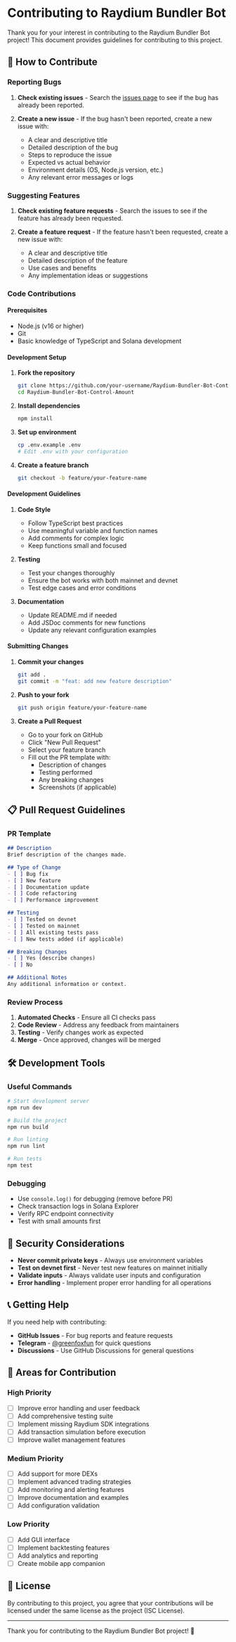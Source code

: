 # Contributing to Raydium Bundler Bot

Thank you for your interest in contributing to the Raydium Bundler Bot project! This document provides guidelines for contributing to this project.

## 🤝 How to Contribute

### Reporting Bugs

1. **Check existing issues** - Search the [issues page](https://github.com/moonbot777/Raydium-Bundler-Bot-Control-Amount/issues) to see if the bug has already been reported.

2. **Create a new issue** - If the bug hasn't been reported, create a new issue with:
   - A clear and descriptive title
   - Detailed description of the bug
   - Steps to reproduce the issue
   - Expected vs actual behavior
   - Environment details (OS, Node.js version, etc.)
   - Any relevant error messages or logs

### Suggesting Features

1. **Check existing feature requests** - Search the issues to see if the feature has already been requested.

2. **Create a feature request** - If the feature hasn't been requested, create a new issue with:
   - A clear and descriptive title
   - Detailed description of the feature
   - Use cases and benefits
   - Any implementation ideas or suggestions

### Code Contributions

#### Prerequisites

- Node.js (v16 or higher)
- Git
- Basic knowledge of TypeScript and Solana development

#### Development Setup

1. **Fork the repository**
   ```bash
   git clone https://github.com/your-username/Raydium-Bundler-Bot-Control-Amount.git
   cd Raydium-Bundler-Bot-Control-Amount
   ```

2. **Install dependencies**
   ```bash
   npm install
   ```

3. **Set up environment**
   ```bash
   cp .env.example .env
   # Edit .env with your configuration
   ```

4. **Create a feature branch**
   ```bash
   git checkout -b feature/your-feature-name
   ```

#### Development Guidelines

1. **Code Style**
   - Follow TypeScript best practices
   - Use meaningful variable and function names
   - Add comments for complex logic
   - Keep functions small and focused

2. **Testing**
   - Test your changes thoroughly
   - Ensure the bot works with both mainnet and devnet
   - Test edge cases and error conditions

3. **Documentation**
   - Update README.md if needed
   - Add JSDoc comments for new functions
   - Update any relevant configuration examples

#### Submitting Changes

1. **Commit your changes**
   ```bash
   git add .
   git commit -m "feat: add new feature description"
   ```

2. **Push to your fork**
   ```bash
   git push origin feature/your-feature-name
   ```

3. **Create a Pull Request**
   - Go to your fork on GitHub
   - Click "New Pull Request"
   - Select your feature branch
   - Fill out the PR template with:
     - Description of changes
     - Testing performed
     - Any breaking changes
     - Screenshots (if applicable)

## 📋 Pull Request Guidelines

### PR Template

```markdown
## Description
Brief description of the changes made.

## Type of Change
- [ ] Bug fix
- [ ] New feature
- [ ] Documentation update
- [ ] Code refactoring
- [ ] Performance improvement

## Testing
- [ ] Tested on devnet
- [ ] Tested on mainnet
- [ ] All existing tests pass
- [ ] New tests added (if applicable)

## Breaking Changes
- [ ] Yes (describe changes)
- [ ] No

## Additional Notes
Any additional information or context.
```

### Review Process

1. **Automated Checks** - Ensure all CI checks pass
2. **Code Review** - Address any feedback from maintainers
3. **Testing** - Verify changes work as expected
4. **Merge** - Once approved, changes will be merged

## 🛠️ Development Tools

### Useful Commands

```bash
# Start development server
npm run dev

# Build the project
npm run build

# Run linting
npm run lint

# Run tests
npm test
```

### Debugging

- Use `console.log()` for debugging (remove before PR)
- Check transaction logs in Solana Explorer
- Verify RPC endpoint connectivity
- Test with small amounts first

## 🚨 Security Considerations

- **Never commit private keys** - Always use environment variables
- **Test on devnet first** - Never test new features on mainnet initially
- **Validate inputs** - Always validate user inputs and configuration
- **Error handling** - Implement proper error handling for all operations

## 📞 Getting Help

If you need help with contributing:

- **GitHub Issues** - For bug reports and feature requests
- **Telegram** - [@greenfoxfun](https://t.me/greenfoxfun) for quick questions
- **Discussions** - Use GitHub Discussions for general questions

## 🎯 Areas for Contribution

### High Priority
- [ ] Improve error handling and user feedback
- [ ] Add comprehensive testing suite
- [ ] Implement missing Raydium SDK integrations
- [ ] Add transaction simulation before execution
- [ ] Improve wallet management features

### Medium Priority
- [ ] Add support for more DEXs
- [ ] Implement advanced trading strategies
- [ ] Add monitoring and alerting features
- [ ] Improve documentation and examples
- [ ] Add configuration validation

### Low Priority
- [ ] Add GUI interface
- [ ] Implement backtesting features
- [ ] Add analytics and reporting
- [ ] Create mobile app companion

## 📄 License

By contributing to this project, you agree that your contributions will be licensed under the same license as the project (ISC License).

---

Thank you for contributing to the Raydium Bundler Bot project! 🚀 